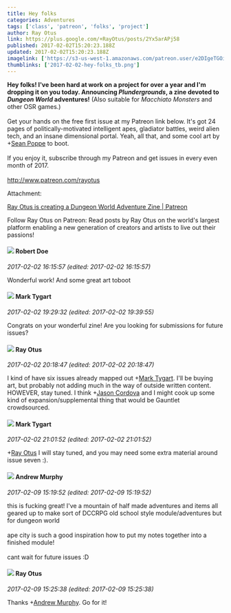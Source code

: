 ```yaml
---
title: Hey folks
categories: Adventures
tags: ['class', 'patreon', 'folks', 'project']
author: Ray Otus
link: https://plus.google.com/+RayOtus/posts/2Yx5arAPj58
published: 2017-02-02T15:20:23.188Z
updated: 2017-02-02T15:20:23.188Z
imagelink: ['https://s3-us-west-1.amazonaws.com/patreon.user/e2DIgeTGOiW4ZBCdOU2geJAomPrarYYEnlaRfab00LSTnsd5M5CxmHXh12Mkpkwl_large_2.png']
thumblinks: ['2017-02-02-hey-folks_tb.png']
---
```


<b>Hey folks! I&#39;ve been hard at work on a project for over a year and I&#39;m dropping it on you today. Announcing </b><b><i>Plundergrounds</i></b><b>, a zine devoted to </b><b><i>Dungeon World</i></b><b> adventures!</b> (Also suitable for <i>Macchiato Monsters</i> and other OSR games.) <br /><br />Get your hands on the free first issue at my Patreon link below. It&#39;s got 24 pages of politically-motivated intelligent apes, gladiator battles, weird alien tech, and an insane dimensional portal. Yeah, all that, and some cool art by <span class="proflinkWrapper"><span class="proflinkPrefix">+</span><a class="proflink" href="https://plus.google.com/109377695622905603614" oid="109377695622905603614">Sean Poppe</a></span> to boot. <br /><br />If you enjoy it, subscribe through my Patreon and get issues in every even month of 2017.<br /><br /><a href="http://www.patreon.com/rayotus" class="ot-anchor">http://www.patreon.com/rayotus</a>


Attachment:

<a href='http://www.patreon.com/rayotus'>Ray Otus is creating a Dungeon World Adventure Zine | Patreon</a>


Follow Ray Otus on Patreon: Read posts by Ray Otus on the world's largest platform enabling a new generation of creators and artists to live out their passions!
<div id='comment z12vvfbohkjoijckd23xsv2bixy5jxilo'>
  <h4><img src='{{site.baseurl}}//images/avatars/105487846931822189120_photo.jpg'> Robert Doe</h4>
      <p><cite>2017-02-02 16:15:57 (edited: 2017-02-02 16:15:57)</cite></p>
        <p>Wonderful work! And some great art toboot</p>
</div>
        

<div id='comment z12vvfbohkjoijckd23xsv2bixy5jxilo'>
  <h4><img src='{{site.baseurl}}//images/avatars/118088719859349999400_photo.jpg'> Mark Tygart</h4>
      <p><cite>2017-02-02 19:29:32 (edited: 2017-02-02 19:39:55)</cite></p>
        <p>Congrats on your wonderful zine! Are you looking for submissions for future issues?</p>
</div>
        

<div id='comment z12vvfbohkjoijckd23xsv2bixy5jxilo'>
  <h4><img src='{{site.baseurl}}//images/avatars/100495092599585582455_photo.jpg'> Ray Otus</h4>
      <p><cite>2017-02-02 20:18:47 (edited: 2017-02-02 20:18:47)</cite></p>
        <p>I kind of have six issues already mapped out <span class="proflinkWrapper"><span class="proflinkPrefix">+</span><a class="proflink" href="https://plus.google.com/118088719859349999400" oid="118088719859349999400">Mark Tygart</a></span>. I&#39;ll be buying art, but probably not adding much in the way of outside written content. HOWEVER, stay tuned. I think <span class="proflinkWrapper"><span class="proflinkPrefix">+</span><a class="proflink" href="https://plus.google.com/108530078404383929502" oid="108530078404383929502">Jason Cordova</a></span> and I might cook up some kind of expansion/supplemental thing that would be Gauntlet crowdsourced.</p>
</div>
        

<div id='comment z12vvfbohkjoijckd23xsv2bixy5jxilo'>
  <h4><img src='{{site.baseurl}}//images/avatars/118088719859349999400_photo.jpg'> Mark Tygart</h4>
      <p><cite>2017-02-02 21:01:52 (edited: 2017-02-02 21:01:52)</cite></p>
        <p><span class="proflinkWrapper"><span class="proflinkPrefix">+</span><a class="proflink" href="https://plus.google.com/100495092599585582455" oid="100495092599585582455">Ray Otus</a></span> I will stay tuned, and you may need some extra material around issue seven :).</p>
</div>
        

<div id='comment z12vvfbohkjoijckd23xsv2bixy5jxilo'>
  <h4><img src='{{site.baseurl}}//images/avatars/109015870893735836823_photo.jpg'> Andrew Murphy</h4>
      <p><cite>2017-02-09 15:19:52 (edited: 2017-02-09 15:19:52)</cite></p>
        <p>this is fucking great! I&#39;ve a mountain of half made adventures and items all geared up to make sort of DCCRPG old school style module/adventures but for dungeon world<br /><br />ape city is such a good inspiration how to put my notes together into a finished module! <br /><br />cant wait for future issues :D</p>
</div>
        

<div id='comment z12vvfbohkjoijckd23xsv2bixy5jxilo'>
  <h4><img src='{{site.baseurl}}//images/avatars/100495092599585582455_photo.jpg'> Ray Otus</h4>
      <p><cite>2017-02-09 15:25:38 (edited: 2017-02-09 15:25:38)</cite></p>
        <p>Thanks <span class="proflinkWrapper"><span class="proflinkPrefix">+</span><a class="proflink" href="https://plus.google.com/109015870893735836823" oid="109015870893735836823">Andrew Murphy</a></span>. Go for it!</p>
</div>
        